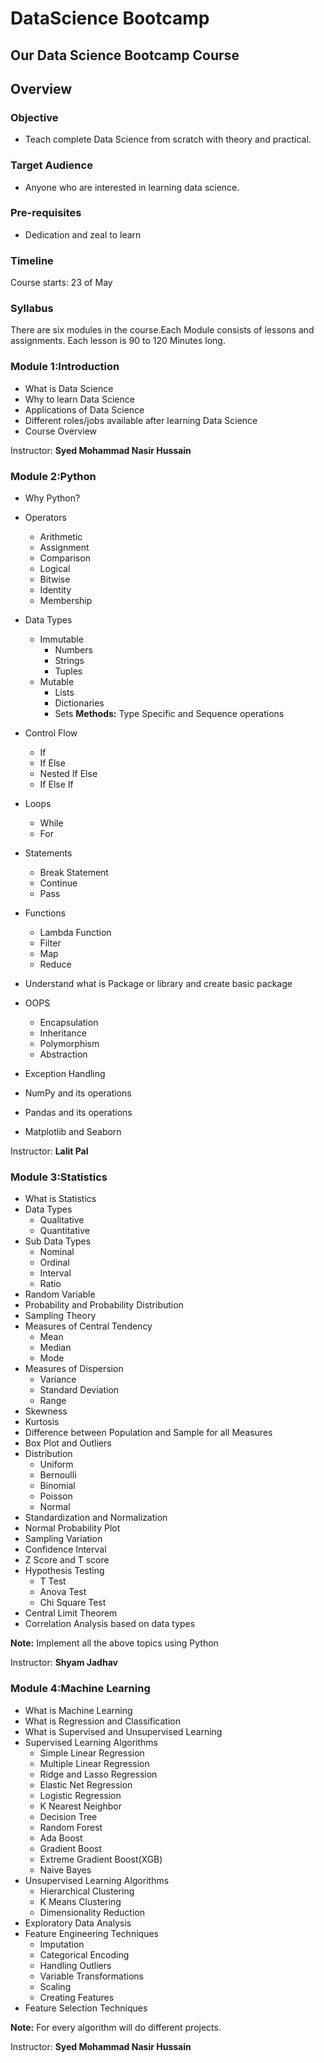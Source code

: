 
# DataScience Bootcamp

## Our Data Science Bootcamp Course

## Overview

### Objective
 * Teach complete Data Science from scratch with theory and practical.
 
### Target Audience
 * Anyone who are interested in learning data science.
 
### Pre-requisites
 * Dedication and zeal to learn

### Timeline
 Course starts: 23 of May

### Syllabus
 There are six modules in the course.Each Module consists of lessons and assignments. Each lesson is 90 to 120 Minutes long.

### Module 1:Introduction 
* What is Data Science
* Why to learn Data Science
* Applications of Data Science
* Different roles/jobs available after learning Data Science
* Course Overview

Instructor: **Syed Mohammad Nasir Hussain**

### Module 2:Python
* Why Python?
* Operators
  - Arithmetic
   - Assignment
   - Comparison
   - Logical 
   - Bitwise
   - Identity
   - Membership
* Data Types
   - Immutable 
     - Numbers
     - Strings 
     - Tuples
  - Mutable
    - Lists
    - Dictionaries
    - Sets
**Methods:** Type Specific and Sequence operations

* Control Flow
  - If
  - If Else
  - Nested If Else
  - If Else If
* Loops
  - While
  - For
* Statements
  - Break Statement
  - Continue
  - Pass
* Functions
  - Lambda Function
  - Filter
  - Map
  - Reduce
* Understand what is Package or library and create basic package
* OOPS
  - Encapsulation
  - Inheritance
  - Polymorphism
  - Abstraction

* Exception Handling
* NumPy and its operations
* Pandas and its operations
* Matplotlib and Seaborn

Instructor: **Lalit Pal**

### Module 3:Statistics
* What is Statistics
* Data Types
  - Qualitative
  - Quantitative
* Sub Data Types
  - Nominal
  - Ordinal
  - Interval
  - Ratio
* Random Variable
* Probability and Probability Distribution
* Sampling Theory
* Measures of Central Tendency
  - Mean
  - Median
  - Mode
* Measures of Dispersion
  - Variance
  - Standard Deviation
  - Range
* Skewness
* Kurtosis
* Difference between Population and Sample for all Measures
* Box Plot and Outliers
* Distribution
  - Uniform
  - Bernoulli
  - Binomial
  - Poisson
  - Normal
* Standardization and Normalization
* Normal Probability Plot
* Sampling Variation
* Confidence Interval
* Z Score and T score
* Hypothesis Testing
   - T Test
   - Anova Test
   - Chi Square Test
* Central Limit Theorem
* Correlation Analysis based on data types

**Note:** Implement all the above topics using Python

Instructor: **Shyam Jadhav**

### Module 4:Machine Learning

* What is Machine Learning
* What is Regression and Classification
* What is Supervised and Unsupervised Learning
* Supervised Learning Algorithms
  - Simple Linear Regression
  - Multiple Linear Regression
  - Ridge and Lasso Regression
  - Elastic Net Regression
  - Logistic Regression
  - K Nearest Neighbor
  - Decision Tree 
  - Random Forest
  - Ada Boost
  - Gradient Boost
  - Extreme Gradient Boost(XGB)
  - Naive Bayes
* Unsupervised Learning Algorithms
  - Hierarchical Clustering
  - K Means Clustering
  - Dimensionality Reduction
* Exploratory Data Analysis
* Feature Engineering Techniques
   - Imputation
   - Categorical Encoding
   - Handling Outliers
   - Variable Transformations
   - Scaling
   - Creating Features
* Feature Selection Techniques

**Note:** For every algorithm will do different projects.

Instructor: **Syed Mohammad Nasir Hussain**
